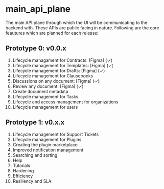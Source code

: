 # main_api_plane
The main API plane through which the UI will be communicating to the backend with. These APIs are public facing in nature.
Following are the core feautures which are planned for each release:

## Prototype 0: v0.0.x
1. Lifecycle managament for Contracts:    [Figma] (✓)
2. Lifecycle management for Templates:    [Figma] (✓)
3. Lifecycle management for Drafts:       [Figma] (✓)
4. Lifecycle management for Clausebooks
5. Discussions on any document:           [Figma] (✓)
6. Review any document:                   [Figma] (✓)
7. Create document metadata
8. Lifecycle management for Tasks
9. Lifecycle and access management for organizations
10. Lifecycle management for users
   

## Prototype 1: v0.x.x
1. Lifecycle management for Support Tickets
2. Lifecycle management for Plugins
3. Creating the plugin marketplace
4. Improved notification management
5. Searching and sorting
6. Help
7. Tutorials
8. Hardening
9. Efficiency
10. Resiliency and SLA
